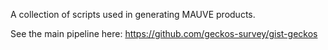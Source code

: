 A collection of scripts used in generating MAUVE products. 

See the main pipeline here: https://github.com/geckos-survey/gist-geckos
